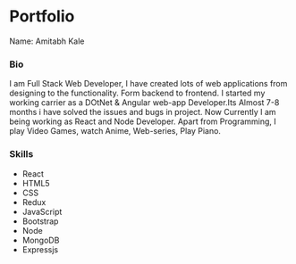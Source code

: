 # Portfolio

Name: Amitabh Kale

### Bio

I am Full Stack Web Developer, I have created lots of web applications from designing to the functionality. Form backend to frontend. I started my working carrier as a DOtNet & Angular web-app Developer.Its Almost 7-8 months i have solved the issues and bugs in project. Now Currently I am being working as React and Node Developer.
Apart from Programming, I play Video Games, watch Anime, Web-series, Play Piano.

### Skills

- React
- HTML5
- CSS
- Redux
- JavaScript
- Bootstrap
- Node
- MongoDB
- Expressjs
